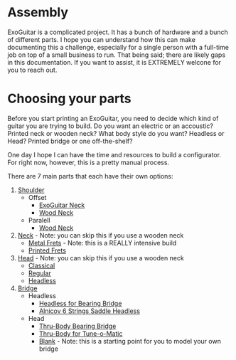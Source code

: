 # Assembly

ExoGuitar is a complicated project.  It has a bunch of hardware and a bunch of different parts.  I hope you can understand how this can make documenting this a challenge, especially for a single person with a full-time job on top of a small business to run.  That being said; there are likely gaps in this documentation.  If you want to assist, it is EXTREMELY welcone for you to reach out. 

# Choosing your parts

Before you start printing an ExoGuitar, you need to decide which kind of guitar you are trying to build.  Do you want an electric or an accoustic?  Printed neck or wooden neck?  What body style do you want? Headless or Head?  Printed bridge or one off-the-shelf?

One day I hope I can have the time and resources to build a configurator.  For right now, however, this is a pretty manual process. 

There are 7 main parts that each have their own options:

1. [Shoulder](/models/Shoulders/)
    - Offset 
        - [ExoGuitar Neck](/models/Shoulders/Offset%20-%20ExoGuitar%20Neck/)
        - [Wood Neck](/models/Shoulders/Offset%20-%20Regular%20Neck/)
    - Paralell
        - [Wood Neck](/models/Shoulders/Parallel%20-%20Regular%20Neck/)
2. [Neck](/models/Neck/) - Note: you can skip this if you use a wooden neck
    - [Metal Frets](/models/Neck/Neck%20with%20Metal%20Frets/) - Note: this is a REALLY intensive build
    - [Printed Frets](/models/Neck/Neck%20with%20Printed%20Frets/)
3. [Head](/models/Head/) - Note: you can skip this if you use a wooden neck
    - [Classical](/models/Head/Classical/ASSEMBLY.md)
    - [Regular](/models/Head/Head/)
    - [Headless](/models/Head/Headless%20Adjustable%20Nut/)
4. [Bridge](/models/Bridge/)
    - Headless 
        - [Headless for Bearing Bridge](/models/Bridge/Headless%20Bridge%20Plate/)
        - [Alnicov 6 Strings Saddle Headless](/models/Bridge/Alnicov%206%20Strings%20Saddle%20Headless/)
    - Head
        - [Thru-Body Bearing Bridge](/models/Bridge/Thru-Body%20Bridge%20Plate%20-%20Bearing%20Bridge/)
        - [Thru-Body for Tune-o-Matic](/models/Bridge/Thru-Body%20Bridge%20Plate%20-%20Tune-O-matic/)
        - [Blank](/models/Bridge/Blank/) - Note: this is a starting point for you to model your own bridge
    

    

